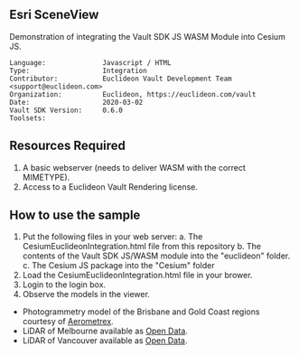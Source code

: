 ## Esri SceneView

<!-- TODO: Write a brief abstract explaining this sample -->
Demonstration of integrating the Vault SDK JS WASM Module into Cesium JS.

<!-- TODO: Fill this section below with metadata about this sample-->
```
Language:              Javascript / HTML
Type:                  Integration
Contributor:           Euclideon Vault Development Team <support@euclideon.com>
Organization:          Euclideon, https://euclideon.com/vault
Date:                  2020-03-02
Vault SDK Version:     0.6.0
Toolsets:
```

## Resources Required
<!-- TODO: Fill this section below with the resources required to do this sample-->
1. A basic webserver (needs to deliver WASM with the correct MIMETYPE).
2. Access to a Euclideon Vault Rendering license.

## How to use the sample
<!-- TODO: Explain how this sample can be used and what is required to get it running -->
1. Put the following files in your web server:
  a. The CesiumEuclideonIntegration.html file from this repository
  b. The contents of the Vault SDK JS/WASM module into the "euclideon" folder.
  c. The Cesium JS package into the "Cesium" folder
2. Load the CesiumEuclideonIntegration.html file in your brower.
3. Login to the login box.
4. Observe the models in the viewer.
  - Photogrammetry model of the Brisbane and Gold Coast regions courtesy of [Aerometrex](https://aerometrex.com.au/).
  - LiDAR of Melbourne available as [Open Data](https://data.melbourne.vic.gov.au/City-Council/City-of-Melbourne-3D-Point-Cloud-2018/).
  - LiDAR of Vancouver available as [Open Data](https://opendata.vancouver.ca/pages/home/).

<!-- End -->
